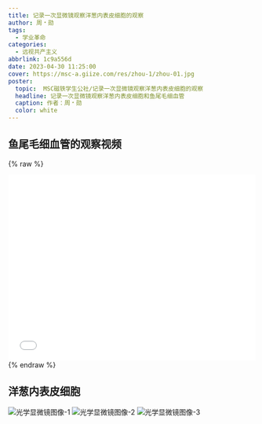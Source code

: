 ```yaml
---
title: 记录一次显微镜观察洋葱内表皮细胞的观察
author: 周﹡勋
tags:
  - 学业革命
categories:
  - 远视共产主义
abbrlink: 1c9a556d
date: 2023-04-30 11:25:00
cover: https://msc-a.giize.com/res/zhou-1/zhou-01.jpg
poster:  
  topic:  MSC磁铁学生公社/记录一次显微镜观察洋葱内表皮细胞的观察
  headline: 记录一次显微镜观察洋葱内表皮细胞和鱼尾毛细血管
  caption: 作者：周﹡勋
  color: white
---
```

## 鱼尾毛细血管的观察视频
{% raw %}
<div style="position: relative; width: 100%; height: 0; padding-bottom: 75%;">
<iframe src="//player.bilibili.com/player.html?aid=570880405&bvid=BV1jz4y1a7oF&cid=1123011324&page=1" scrolling="no" border="0" frameborder="no" framespacing="0" allowfullscreen="true" style="position: absolute; width: 100%; height: 100%; Left: 0; top: 0;" ></iframe></div>
{% endraw %}

## 洋葱内表皮细胞
![光学显微镜图像-1](https://msc-a.giize.com/res/zhou-1/zhou-01.jpg)
![光学显微镜图像-2](https://msc-a.giize.com/res/zhou-1/zhou-02.jpg)
![光学显微镜图像-3](https://msc-a.giize.com/res/zhou-1/zhou-03.jpg)